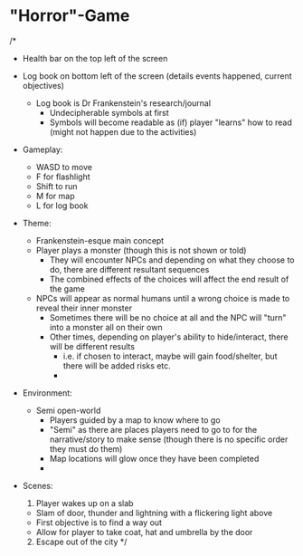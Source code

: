 # "Horror"-Game

/*
- Health bar on the top left of the screen
- Log book on bottom left of the screen (details events happened, current objectives)
  - Log book is Dr Frankenstein's research/journal
    - Undecipherable symbols at first
    - Symbols will become readable as (if) player "learns" how to read (might not happen due to the activities)
  
- Gameplay:
  - WASD to move
  - F for flashlight
  - Shift to run
  - M for map
  - L for log book
  
- Theme:
  - Frankenstein-esque main concept
  - Player plays a monster (though this is not shown or told)
    - They will encounter NPCs and depending on what they choose to do, there are different resultant sequences
    - The combined effects of the choices will affect the end result of the game
  - NPCs will appear as normal humans until a wrong choice is made to reveal their inner monster
    - Sometimes there will be no choice at all and the NPC will "turn" into a monster all on their own
    - Other times, depending on player's ability to hide/interact, there will be different results
      - i.e. if chosen to interact, maybe will gain food/shelter, but there will be added risks etc.
      - 
  
- Environment:
  - Semi open-world
    - Players guided by a map to know where to go
    - "Semi" as there are places players need to go to for the narrative/story to make sense (though there is no specific order they must do them)
    - Map locations will glow once they have been completed
    - 

- Scenes:
  1. Player wakes up on a slab
   - Slam of door, thunder and lightning with a flickering light above
   - First objective is to find a way out
   - Allow for player to take coat, hat and umbrella by the door
  2. Escape out of the city
*/
